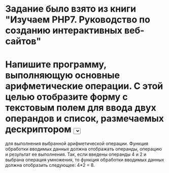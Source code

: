 # Задание было взято из книги "Изучаем PHP7. Руководство по созданию интерактивных веб-сайтов"
# Напишите программу, выполняющую основные арифметические операции. С этой целью отобразите форму с текстовым полем для ввода двух операндов и список, размечаемых дескриптором <select>, для выбора операции сложения, вычитания, умножения или деления. Организуйте проверку достоверности вводимых данных, чтобы они были числовыми и пригодными
для выполнения выбранной арифметической операции. Функция обработки вводимых данных
должна отображать операнды, операцию и результат ее выполнения. Так, если введены операнды 4 и 2 и выбрана операция умножения, то функция обработки вводимых данных должна
отобразить следующее: 4*2 = 8.
